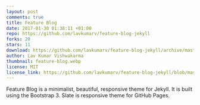 ```yaml
---
layout: post
comments: true
title: Feature Blog
date: 2017-01-30 01:38:11 +01:00
repo: https://github.com/lavkumarv/feature-blog-jekyll
forks: 20
stars: 11
download: https://github.com/lavkumarv/feature-blog-jekyll/archive/master.zip
author: Lav Kumar Vishwakarma
thumbnail: feature-blog.webp
license: MIT
license_link: https://github.com/lavkumarv/feature-blog-jekyll/blob/master/LICENSE.md
---
```


Feature Blog is a minimalist, beautiful, responsive theme for Jekyll.
It is built using the Bootstrap 3. Slate is responsive theme for GitHub Pages.
